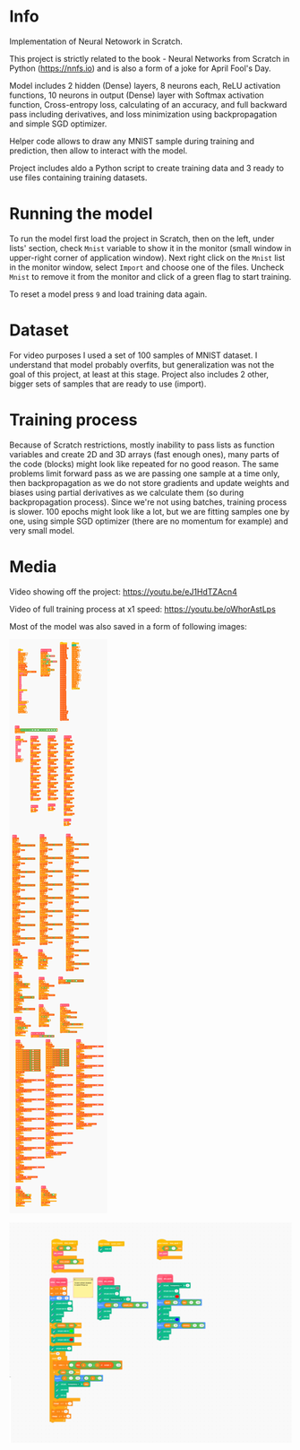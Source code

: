 # Info

Implementation of Neural Netowork in Scratch.

This project is strictly related to the book - Neural Networks from Scratch in Python (https://nnfs.io) and is also a form of a joke for April Fool's Day.

Model includes 2 hidden (Dense) layers, 8 neurons each, ReLU activation functions, 10 neurons in output (Dense) layer with Softmax activation function, Cross-entropy loss, calculating of an accuracy, and full backward pass including derivatives, and loss minimization  using backpropagation and simple SGD optimizer.

Helper code allows to draw any MNIST sample during training and prediction, then allow to interact with the model.

Project includes aldo a Python script to create training data and 3 ready to use files containing training datasets.


# Running the model

To run the model first load the project in Scratch, then on the left, under lists' section, check `Mnist` variable to show it in the monitor (small window in upper-right corner of application window). Next right click on the `Mnist` list in the monitor window, select `Import` and choose one of the files. Uncheck `Mnist` to remove it from the monitor and click of a green flag to start training.

To reset a model press `9` and load training data again.

# Dataset

For video purposes I used a set of 100 samples of MNIST dataset. I understand that model probably overfits, but generalization was not the goal of this project, at least at this stage. Project also includes 2 other, bigger sets of samples that are ready to use (import).

# Training process

Because of Scratch restrictions, mostly inability to pass lists as function variables and create 2D and 3D arrays (fast enough ones), many parts of the code (blocks) might look like repeated for no good reason. The same problems limit forward pass as we are passing one sample at a time only, then backpropagation as we do not store gradients and update weights and biases using partial derivatives as we calculate them (so during backpropagation process). Since we're not using batches, training process is slower. 100 epochs might look like a lot, but we are fitting samples one by one, using simple SGD optimizer (there are no momentum for example) and very small model.

# Media

Video showing off the project: https://youtu.be/eJ1HdTZAcn4

Video of full training process at x1 speed: https://youtu.be/oWhorAstLps

Most of the model was also saved in a form of following images:

![](images/main_code.png)

![](images/sample_draw_loss_accuracy_charts.png)
